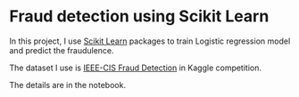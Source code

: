 # Fraud detection using Scikit Learn

In this project, I use [Scikit Learn](https://scikit-learn.org/stable/) packages to train Logistic regression model and predict the fraudulence.

The dataset I use is [IEEE-CIS Fraud Detection](https://www.kaggle.com/c/ieee-fraud-detection/data) in Kaggle competition.


The details are in the notebook.
